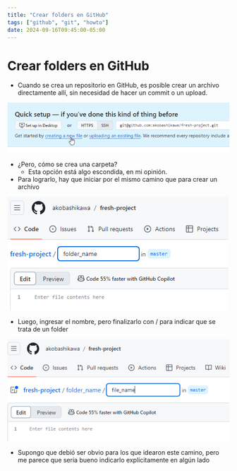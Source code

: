 ```yaml
---
title: "Crear folders en GitHub"
tags: ["github", "git", "howto"]
date: 2024-09-16T09:45:00-05:00
---
```

# Crear folders en GitHub

<TagsLinks />

- Cuando se crea un repositorio en GitHub, es posible crear un archivo directamente allí, sin necesidad de hacer un commit o un upload.

![](20240916-github-file-creation.png)

- ¿Pero, cómo se crea una carpeta?
    - Esta opción está algo escondida, en mi opinión.
- Para lograrlo, hay que iniciar por el mismo camino que para crear un archivo

![](20240916-github-folder-creation-2.png)

- Luego, ingresar el nombre, pero finalizarlo con / para indicar que se trata de un folder

![](20240916-github-folder-creation-3.png)

- Supongo que debió ser obvio para los que idearon este camino, pero me parece que sería bueno indicarlo explícitamente en algún lado